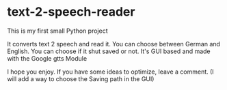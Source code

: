 # text-2-speech-reader
This is my first small Python project 

It converts text 2 speech and read it. You can choose between German and English.
You can choose if it shut saved or not. 
It's GUI based and made with the Google gtts Module

I hope you enjoy. 
If you have some ideas to optimize, leave a comment.
(I will add a way to choose the Saving path in the GUI) 
